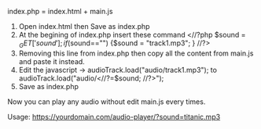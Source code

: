 index.php = index.html + main.js

1. Open index.html then Save as index.php
2. At the begining of index.php insert these command
<//?php
$sound = $_GET['sound'];
if($sound=="") {$sound = "track1.mp3"; } 
//?>
3. Removing this line <script src="main.js"></script> from index.php then copy all the content from main.js and paste it instead.
4. Edit the javascript ->  audioTrack.load("audio/track1.mp3"); to audioTrack.load("audio/<//?=$sound; //?>");  
5. Save as index.php

Now you can play any audio without edit main.js every times.

Usage: https://yourdomain.com/audio-player/?sound=titanic.mp3
